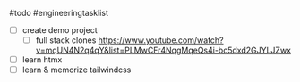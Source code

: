 #todo #engineeringtasklist 

- [ ] create demo project 
	- [ ] full stack clones https://www.youtube.com/watch?v=mqUN4N2q4qY&list=PLMwCFr4NqgMqeQs4i-bc5dxd2GJYLJZwx
- [ ] learn htmx
- [ ] learn & memorize tailwindcss